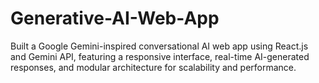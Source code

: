 # Generative-AI-Web-App
 Built a Google Gemini-inspired conversational AI web app using React.js and Gemini API, featuring a responsive interface, real-time AI-generated responses, and modular architecture for scalability and performance.

